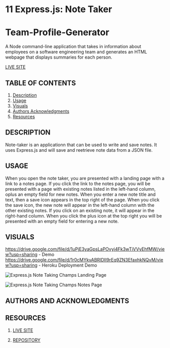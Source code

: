 # 11 Express.js: Note Taker

# Team-Profile-Generator

A Node command-line application that takes in information about employees on a software engineering team and generates an HTML webpage that displays summaries for each person.

[LIVE SITE](https://hreichgelt.github.io/Express-Note-Taking-Champs/)

## TABLE OF CONTENTS

1. [Description](#description)
2. [Usage](#USAGE)
3. [Visuals](#visuals)
4. [Authors Acknowledgments](#authors-and-acknowledgments)
5. [Resources](#resources)

## DESCRIPTION
Note-taker is an applicationn that can be used to write and save notes. It uses Express.js and will save and reetrieve note data from a JSON file. 

## USAGE
When you open the note taker, you are presented with a landing page with a link to a notes page. If you click the link to the notes page, you will be presented with a page with existing notes listed in the left-hand column, oplus an empty field for new notes. When you enter a new note title and text, then a save icon appears in the top right of the page. When you click the save icon, the new note will appear in the left-hand column with the other existing notes. If you click on an existing note, it will appear in the right-hand column. When you click the plus icon at the top right you will be presented with an empty field for entering a new note. 

## VISUALS


https://drive.google.com/file/d/1uPjE3yaGpsLaPOvyi4Fk3wTiVVyEhfMW/view?usp=sharing - Demo 
 https://drive.google.com/file/d/1r0cMYkvABRlDII9rEq9ZN3EfaxhkNQvM/view?usp=sharing - Heroku Deployment Demo


![Express.js Note Taking Champs Landing Page](./assets/imgs/Note-Taker1.png)

![Express.js Note Taking Champs Notes Page](./assets/imgs/Note-Taker2.png)

## AUTHORS AND ACKNOWLEDGMENTS

## RESOURCES

1. [LIVE SITE](https://hreichgelt.github.io/Express-Note-Taking-Champs/)

2. [REPOSITORY](https://github.com/Hreichgelt/Express-Note-Taking-Champs)

